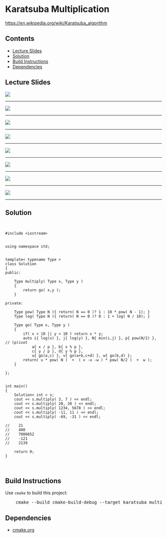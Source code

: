 <h1 id="karatsuba_multiplication">Karatsuba Multiplication</h1>
<a href="https://en.wikipedia.org/wiki/Karatsuba_algorithm">https://en.wikipedia.org/wiki/Karatsuba_algorithm</a>
<h2>Contents</h2>
<ul>
  <li>
      <a href="#slides">Lecture Slides</a>
  </li>
  <li>
    <a href="#solution">Solution</a>
  </li>
  <li>
    <a href="#build">Build Instructions</a>
  </li>
  <li>
    <a href="#dependencies">Dependencies</a>
  </li>
</ul>

<h2 id="slides">Lecture Slides</h2>
<img src="https://github.com/claytonjwong/Algorithms-Stanford/blob/master/course1/karatsuba_multiplication/documentation/mult_01.png" />
<hr/>
<img src="https://github.com/claytonjwong/Algorithms-Stanford/blob/master/course1/karatsuba_multiplication/documentation/mult_02.png" />
<hr/>
<img src="https://github.com/claytonjwong/Algorithms-Stanford/blob/master/course1/karatsuba_multiplication/documentation/mult_03.png" />
<hr/>
<img src="https://github.com/claytonjwong/Algorithms-Stanford/blob/master/course1/karatsuba_multiplication/documentation/mult_04.png" />
<hr/>
<img src="https://github.com/claytonjwong/Algorithms-Stanford/blob/master/course1/karatsuba_multiplication/documentation/mult_05.png" />
<hr/>
<img src="https://github.com/claytonjwong/Algorithms-Stanford/blob/master/course1/karatsuba_multiplication/documentation/mult_06.png" />
<hr/>
<img src="https://github.com/claytonjwong/Algorithms-Stanford/blob/master/course1/karatsuba_multiplication/documentation/mult_07.png" />
<hr/>
<img src="https://github.com/claytonjwong/Algorithms-Stanford/blob/master/course1/karatsuba_multiplication/documentation/mult_08.png" />
<hr/>

<h2 id="solution">Solution</h2>
<pre>

    #include <iostream>
    
    
    using namespace std;
    
    
    template< typename Type >
    class Solution
    {
    public:
    
        Type multiply( Type x, Type y )
        {
            return go( x,y );
        }
    
    private:
    
        Type pow( Type N ){ return( N == 0 )? 1 : 10 * pow( N - 1); }
        Type log( Type N ){ return( N == 0 )? 0 : 1 + log( N / 10); }
    
        Type go( Type x, Type y )
        {
            if( x < 10 || y < 10 ) return x * y;
            auto i{ log(x) }, j{ log(y) }, N{ min(i,j) }, p{ pow(N/2) }, // (p)ivot
                a{ x / p }, b{ x % p },
                c{ y / p }, d{ y % p },
                u{ go(a,c) }, v{ go(a+b,c+d) }, w{ go(b,d) };
            return( u * pow( N )  +  ( v -u -w ) * pow( N/2 )  +  w );
        }
    
    };
    
    
    int main()
    {
        Solution< int > s;
        cout << s.multiply( 3, 7 ) << endl;
        cout << s.multiply( 20, 20 ) << endl;
        cout << s.multiply( 1234, 5678 ) << endl;
        cout << s.multiply( -11, 11 ) << endl;
        cout << s.multiply( -69, -31 ) << endl;
    
    //    21
    //    400
    //    7006652
    //    -121
    //    2139
    
        return 0;
    }

</pre>

<h2 id="build">Build Instructions</h2>
<p>Use <code>cmake</code> to build this project:</p>

<pre>
    cmake --build cmake-build-debug --target karatsuba_multiplication -- -j 4
</pre>

<h2 id="dependencies">Dependencies</h2>
<ul>
  <li>
    <a href="https://cmake.org/">cmake.org</a>
  </li>
</ul>

</body>
</html>